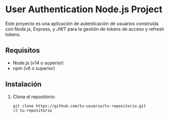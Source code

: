 # User Authentication Node.js Project

Este proyecto es una aplicación de autenticación de usuarios construida con Node.js, Express, y JWT para la gestión de tokens de acceso y refresh tokens.

## Requisitos

- Node.js (v14 o superior)
- npm (v6 o superior)

## Instalación

1. Clona el repositorio:

   ```sh
   git clone https://github.com/tu-usuario/tu-repositorio.git
   cd tu-repositorio